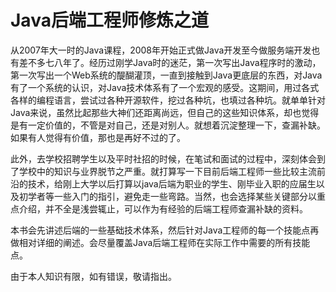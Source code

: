 # Java后端工程师修炼之道

从2007年大一时的Java课程，2008年开始正式做Java开发至今做服务端开发也有差不多七八年了。经历过刚学Java时的迷茫，第一次写出Java程序时的激动，第一次写出一个Web系统的醍醐灌顶，一直到接触到Java更底层的东西，对Java有了一个系统的认识，对Java技术体系有了一个宏观的感受。这期间，用过各式各样的编程语言，尝试过各种开源软件，挖过各种坑，也填过各种坑。就单单针对Java来说，虽然比起那些大神们还距离尚远，但自己的这些知识体系，却也觉得是有一定价值的，不管是对自己，还是对别人。就想着沉淀整理一下，查漏补缺。如果有人觉得有价值，那也是再好不过的了。

此外，去学校招聘学生以及平时社招的时候，在笔试和面试的过程中，深刻体会到了学校中的知识与业界脱节之严重。就打算写一下目前后端工程师一些比较主流前沿的技术，给刚上大学以后打算以java后端为职业的学生、刚毕业入职的应届生以及初学者等一些入门的指引，避免走一些弯路。当然，也会选择某些关键部分以重点介绍，并不全是浅尝辄止，可以作为有经验的后端工程师查漏补缺的资料。

本书会先讲述后端的一些基础技术体系，然后针对Java工程师的每一个技能点再做相对详细的阐述。会尽量覆盖Java后端工程师在实际工作中需要的所有技能点。

由于本人知识有限，如有错误，敬请指出。

